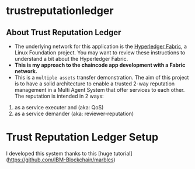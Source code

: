 # trustreputationledger
## About Trust Reputation Ledger
- The underlying network for this application is the [Hyperledger Fabric](https://github.com/hyperledger/fabric/tree/master/docs), a Linux Foundation project.  You may want to review these instructions to understand a bit about the Hyperledger Fabric.
- **This is my approach to the chaincode app development with a Fabric network.**
- This is a `multiple assets` transfer demonstration. The aim of this project is to have a solid architecture to enable a trusted 2-way reputation management in a Multi Agent System that offer services to each other. The reputation is intended in 2 ways:
1. as a service executer and (aka: QoS)
2. as a service demander (aka: reviewer-reputation)

# Trust Reputation Ledger Setup

I developed this system thanks to this [huge tutorial] (https://github.com/IBM-Blockchain/marbles)